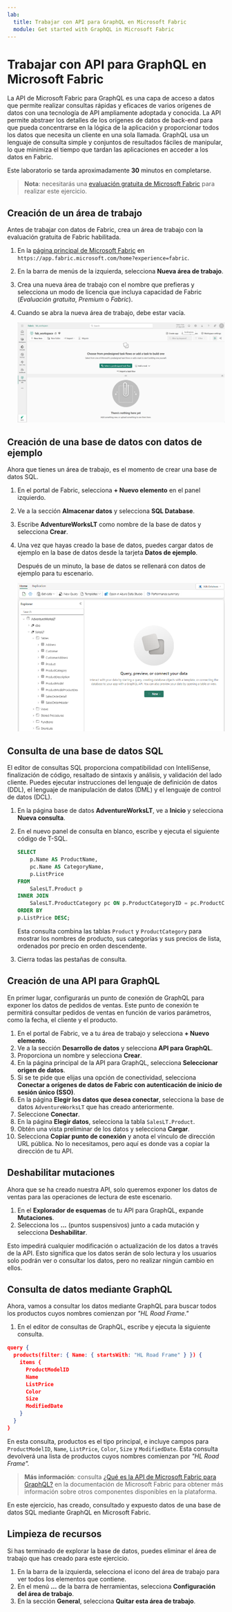```yaml
---
lab:
  title: Trabajar con API para GraphQL en Microsoft Fabric
  module: Get started with GraphQL in Microsoft Fabric
---
```


# Trabajar con API para GraphQL en Microsoft Fabric

La API de Microsoft Fabric para GraphQL es una capa de acceso a datos que permite realizar consultas rápidas y eficaces de varios orígenes de datos con una tecnología de API ampliamente adoptada y conocida. La API permite abstraer los detalles de los orígenes de datos de back-end para que pueda concentrarse en la lógica de la aplicación y proporcionar todos los datos que necesita un cliente en una sola llamada. GraphQL usa un lenguaje de consulta simple y conjuntos de resultados fáciles de manipular, lo que minimiza el tiempo que tardan las aplicaciones en acceder a los datos en Fabric.

Este laboratorio se tarda aproximadamente **30** minutos en completarse.

> **Nota**: necesitarás una [evaluación gratuita de Microsoft Fabric](https://learn.microsoft.com/fabric/get-started/fabric-trial) para realizar este ejercicio.

## Creación de un área de trabajo

Antes de trabajar con datos de Fabric, crea un área de trabajo con la evaluación gratuita de Fabric habilitada.

1. En la [página principal de Microsoft Fabric](https://app.fabric.microsoft.com/home?experience=fabric) en `https://app.fabric.microsoft.com/home?experience=fabric`.
1. En la barra de menús de la izquierda, selecciona **Nueva área de trabajo**.
1. Crea una nueva área de trabajo con el nombre que prefieras y selecciona un modo de licencia que incluya capacidad de Fabric (*Evaluación gratuita*, *Premium* o *Fabric*).
1. Cuando se abra la nueva área de trabajo, debe estar vacía.

    ![Captura de pantalla de un área de trabajo vacía en Fabric.](./Images/new-workspace.png)

## Creación de una base de datos con datos de ejemplo

Ahora que tienes un área de trabajo, es el momento de crear una base de datos SQL.

1. En el portal de Fabric, selecciona **+ Nuevo elemento** en el panel izquierdo.
1. Ve a la sección **Almacenar datos** y selecciona **SQL Database**.
1. Escribe **AdventureWorksLT** como nombre de la base de datos y selecciona **Crear**.
1. Una vez que hayas creado la base de datos, puedes cargar datos de ejemplo en la base de datos desde la tarjeta **Datos de ejemplo**.

    Después de un minuto, la base de datos se rellenará con datos de ejemplo para tu escenario.

    ![Captura de pantalla de una nueva base de datos cargada con datos de ejemplo.](./Images/sql-database-sample.png)

## Consulta de una base de datos SQL

El editor de consultas SQL proporciona compatibilidad con IntelliSense, finalización de código, resaltado de sintaxis y análisis, y validación del lado cliente. Puedes ejecutar instrucciones del lenguaje de definición de datos (DDL), el lenguaje de manipulación de datos (DML) y el lenguaje de control de datos (DCL).

1. En la página base de datos **AdventureWorksLT**, ve a **Inicio** y selecciona **Nueva consulta**.
1. En el nuevo panel de consulta en blanco, escribe y ejecuta el siguiente código de T-SQL.

    ```sql
    SELECT 
        p.Name AS ProductName,
        pc.Name AS CategoryName,
        p.ListPrice
    FROM 
        SalesLT.Product p
    INNER JOIN 
        SalesLT.ProductCategory pc ON p.ProductCategoryID = pc.ProductCategoryID
    ORDER BY 
    p.ListPrice DESC;
    ```
    
    Esta consulta combina las tablas `Product` y `ProductCategory` para mostrar los nombres de producto, sus categorías y sus precios de lista, ordenados por precio en orden descendente.

1. Cierra todas las pestañas de consulta.

## Creación de una API para GraphQL

En primer lugar, configurarás un punto de conexión de GraphQL para exponer los datos de pedidos de ventas. Este punto de conexión te permitirá consultar pedidos de ventas en función de varios parámetros, como la fecha, el cliente y el producto.

1. En el portal de Fabric, ve a tu área de trabajo y selecciona **+ Nuevo elemento**.
1. Ve a la sección **Desarrollo de datos** y selecciona **API para GraphQL**.
1. Proporciona un nombre y selecciona **Crear**.
1. En la página principal de la API para GraphQL, selecciona **Seleccionar origen de datos**.
1. Si se te pide que elijas una opción de conectividad, selecciona **Conectar a orígenes de datos de Fabric con autenticación de inicio de sesión único (SSO)**.
1. En la página **Elegir los datos que desea conectar**, selecciona la base de datos `AdventureWorksLT` que has creado anteriormente.
1. Seleccione **Conectar**.
1. En la página **Elegir datos**, selecciona la tabla `SalesLT.Product`. 
1. Obtén una vista preliminar de los datos y selecciona **Cargar**.
1. Selecciona **Copiar punto de conexión** y anota el vínculo de dirección URL pública. No lo necesitamos, pero aquí es donde vas a copiar la dirección de tu API.

## Deshabilitar mutaciones

Ahora que se ha creado nuestra API, solo queremos exponer los datos de ventas para las operaciones de lectura de este escenario.

1. En el **Explorador de esquemas** de tu API para GraphQL, expande **Mutaciones**.
1. Selecciona los **...** (puntos suspensivos) junto a cada mutación y selecciona **Deshabilitar**.

Esto impedirá cualquier modificación o actualización de los datos a través de la API. Esto significa que los datos serán de solo lectura y los usuarios solo podrán ver o consultar los datos, pero no realizar ningún cambio en ellos.

## Consulta de datos mediante GraphQL

Ahora, vamos a consultar los datos mediante GraphQL para buscar todos los productos cuyos nombres comienzan por *"HL Road Frame."*

1. En el editor de consultas de GraphQL, escribe y ejecuta la siguiente consulta.

```json
query {
  products(filter: { Name: { startsWith: "HL Road Frame" } }) {
    items {
      ProductModelID
      Name
      ListPrice
      Color
      Size
      ModifiedDate
    }
  }
}
```

En esta consulta, productos es el tipo principal, e incluye campos para `ProductModelID`, `Name`, `ListPrice`, `Color`, `Size` y `ModifiedDate`. Esta consulta devolverá una lista de productos cuyos nombres comienzan por *"HL Road Frame".*

> **Más información**: consulta [¿Qué es la API de Microsoft Fabric para GraphQL?](https://learn.microsoft.com/fabric/data-engineering/api-graphql-overview) en la documentación de Microsoft Fabric para obtener más información sobre otros componentes disponibles en la plataforma.

En este ejercicio, has creado, consultado y expuesto datos de una base de datos SQL mediante GraphQL en Microsoft Fabric.

## Limpieza de recursos

Si has terminado de explorar la base de datos, puedes eliminar el área de trabajo que has creado para este ejercicio.

1. En la barra de la izquierda, selecciona el icono del área de trabajo para ver todos los elementos que contiene.
2. En el menú **...** de la barra de herramientas, selecciona **Configuración del área de trabajo**.
3. En la sección **General**, selecciona **Quitar esta área de trabajo**.

